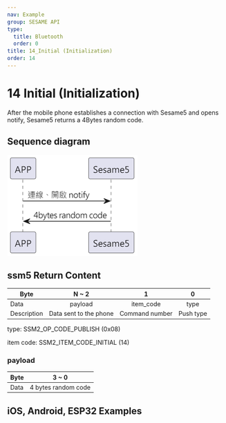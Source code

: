 ```yaml
---
nav: Example
group: SESAME API
type:
  title: Bluetooth
  order: 0
title: 14_Initial (Initialization)
order: 14
---
```


# 14 Initial (Initialization)

After the mobile phone establishes a connection with Sesame5 and opens notify, Sesame5 returns a 4Bytes random code.

## Sequence diagram

<p align="left" >
  <img src="./src/init/init循序圖.png" alt="" title="">
</p>

## ssm5 Return Content

| Byte        |         N ~ 2          |       1        |     0     |
| ----------- | :--------------------: | :------------: | :-------: |
| Data        |        payload         |   item_code    |   type    |
| Description | Data sent to the phone | Command number | Push type |

type: SSM2_OP_CODE_PUBLISH (0x08)

item code: SSM2_ITEM_CODE_INITIAL (14)

### payload

| Byte |        3 ~ 0        |
| ---- | :-----------------: |
| Data | 4 bytes random code |

## iOS, Android, ESP32 Examples

<CustomBashOSPlatformInitial ios='true' android='true'  esp32='true'/>

<!-- ## Android Example

```java
    override fun onGattSesamePublish(receivePayload: SSM3PublishPayload) {
        if (receivePayload.cmdItCode == SesameItemCode.initial.value) {
            mSesameToken = receivePayload.payload
            L.d("hcia", "isNeedAuthFromServer:" + isNeedAuthFromServer)
            if (isRegistered) {
                if (isNeedAuthFromServer == true) {
                    CHAccountManager.signGuestKey(CHRemoveSignKeyRequest(deviceId.toString().uppercase(), mSesameToken.toHexString(), sesame2KeyData!!.secretKey)) {
                        it.onSuccess {
                            (this as CHDeviceUtil).login(it.data)
                        }
                    }
                } else {
                    (this as CHDeviceUtil).login()
                }
            } else {
                deviceStatus = CHDeviceStatus.ReadyToRegister
            }
        }
    }

```

## iOS Example

```jsx | pure
    func onGattSesamePublish(_ payload: SesameOS3PublishPayload) {
        let itemCode = payload.itemCode
//        L.d("[registration]itemCode=>",itemCode.rawValue)
        let data = payload.payload
        if(itemCode == .initalization){
            self.mSesameToken = data
            if self.isRegistered {
                if isGuestKey {
                    (self as! CHDevice).sign(token: mSesameToken!.toHexString()) { signResult in
                        if case let .success(signedToken) = signResult {
                            (self as! CHDeviceUtil).login(token: signedToken.data)
                        }
                    }
                } else if deviceStatus == .waitingGatt() {
                    (self as! CHDeviceUtil).login(token: nil)
                }
            } else {
                deviceStatus = .readyToRegister()
            }
        }
    }
```

## ESP Example

```jsx | pure
static void ssm_initial_handle(sesame * ssm, uint8_t cmd_it_code) {
    ssm->cipher.encrypt.nouse = 0; // reset cipher
    ssm->cipher.decrypt.nouse = 0;
    memcpy(ssm->cipher.encrypt.random_code, ssm->b_buf, 4);
    memcpy(ssm->cipher.decrypt.random_code, ssm->b_buf, 4);
    ssm->cipher.encrypt.count = 0;
    ssm->cipher.decrypt.count = 0;

    if (p_ssms_env->ssm.device_secret[0] == 0) {
        ESP_LOGI(TAG, "[ssm][no device_secret]");
        send_reg_cmd_to_ssm(ssm);
        return;
    }
    send_login_cmd_to_ssm(ssm);
}
``` -->

